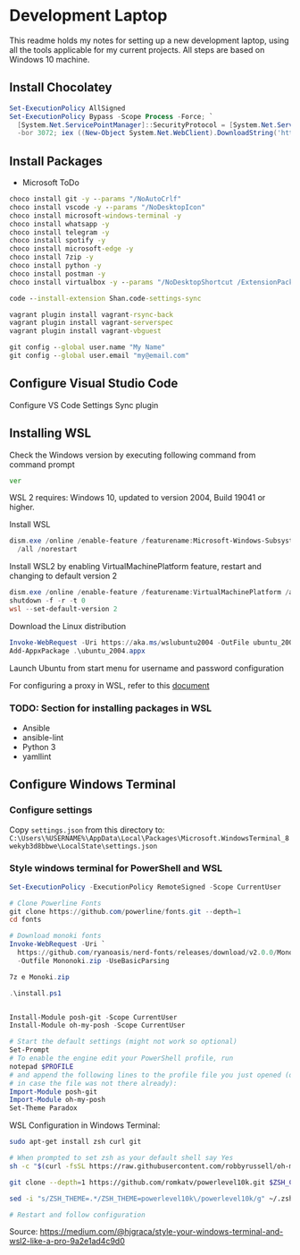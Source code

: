 # Development Laptop

This readme holds my notes for setting up a new development laptop,
using all the tools applicable for my current projects.
All steps are based on Windows 10 machine.

## Install Chocolatey

```powershell
Set-ExecutionPolicy AllSigned
Set-ExecutionPolicy Bypass -Scope Process -Force; `
  [System.Net.ServicePointManager]::SecurityProtocol = [System.Net.ServicePointManager]::SecurityProtocol `
  -bor 3072; iex ((New-Object System.Net.WebClient).DownloadString('https://chocolatey.org/install.ps1'))
```

## Install Packages

* Microsoft ToDo

```cmd
choco install git -y --params "/NoAutoCrlf"
choco install vscode -y --params "/NoDesktopIcon"
choco install microsoft-windows-terminal -y
choco install whatsapp -y
choco install telegram -y
choco install spotify -y
choco install microsoft-edge -y
choco install 7zip -y
choco install python -y
choco install postman -y
choco install virtualbox -y --params "/NoDesktopShortcut /ExtensionPack"

code --install-extension Shan.code-settings-sync

vagrant plugin install vagrant-rsync-back
vagrant plugin install vagrant-serverspec
vagrant plugin install vagrant-vbguest

git config --global user.name "My Name"
git config --global user.email "my@email.com"
```

## Configure Visual Studio Code

Configure VS Code Settings Sync plugin

## Installing WSL

Check the Windows version by executing following command from command prompt

```cmd
ver
```

WSL 2 requires: Windows 10, updated to version 2004, Build 19041 or higher.

Install WSL

```powershell
dism.exe /online /enable-feature /featurename:Microsoft-Windows-Subsystem-Linux `
  /all /norestart
```

Install WSL2 by enabling VirtualMachinePlatform feature, restart and changing to
default version 2

```powershell
dism.exe /online /enable-feature /featurename:VirtualMachinePlatform /all /norestart
shutdown -f -r -t 0
wsl --set-default-version 2
```

Download the Linux distribution

```powershell
Invoke-WebRequest -Uri https://aka.ms/wslubuntu2004 -OutFile ubuntu_2004.appx -UseBasicParsing
Add-AppxPackage .\ubuntu_2004.appx
```

Launch Ubuntu from start menu for username and password configuration

For configuring a proxy in WSL, refer to this [document](cntlm.md)

### TODO: Section for installing packages in WSL

* Ansible
* ansible-lint
* Python 3
* yamllint

## Configure Windows Terminal

### Configure settings

Copy `settings.json` from this directory to:
`C:\Users\%USERNAME%\AppData\Local\Packages\Microsoft.WindowsTerminal_8wekyb3d8bbwe\LocalState\settings.json`

### Style windows terminal for PowerShell and WSL

```powershell
Set-ExecutionPolicy -ExecutionPolicy RemoteSigned -Scope CurrentUser

# Clone Powerline Fonts
git clone https://github.com/powerline/fonts.git --depth=1
cd fonts

# Download monoki fonts
Invoke-WebRequest -Uri `
  https://github.com/ryanoasis/nerd-fonts/releases/download/v2.0.0/Mononoki.zip `
  -Outfile Mononoki.zip -UseBasicParsing

7z e Monoki.zip

.\install.ps1


Install-Module posh-git -Scope CurrentUser
Install-Module oh-my-posh -Scope CurrentUser

# Start the default settings (might not work so optional)
Set-Prompt
# To enable the engine edit your PowerShell profile, run
notepad $PROFILE
# and append the following lines to the profile file you just opened (or created
# in case the file was not there already):
Import-Module posh-git
Import-Module oh-my-posh
Set-Theme Paradox
```

WSL Configuration in Windows Terminal:

```sh
sudo apt-get install zsh curl git

# When prompted to set zsh as your default shell say Yes
sh -c "$(curl -fsSL https://raw.githubusercontent.com/robbyrussell/oh-my-zsh/master/tools/install.sh)"

git clone --depth=1 https://github.com/romkatv/powerlevel10k.git $ZSH_CUSTOM/themes/powerlevel10k

sed -i "s/ZSH_THEME=.*/ZSH_THEME=powerlevel10k\/powerlevel10k/g" ~/.zshrc

# Restart and follow configuration
```

Source: <https://medium.com/@hjgraca/style-your-windows-terminal-and-wsl2-like-a-pro-9a2e1ad4c9d0>
